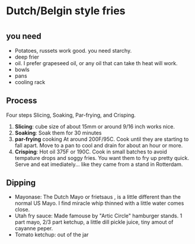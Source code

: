 # Dutch/Belgin style fries
#
## you need
 - Potatoes, russets work good. you need starchy.
 - deep frier
 - oil. I prefer grapeseed oil, or any oil that can take th heat will work.
 - bowls
 - pans
 - cooling rack
## Process
Four steps Slicing, Soaking, Par-frying, and Crisping.
1. <b>Slicing</b>: cube size of about 15mm or around 9/16 inch works nice.
2. <b>Soaking</b>: Soak them for 30 minutes
3. <b>par-frying</b> cooking At around 200F/95C. Cook until they are starting to fall apart. Move to a pan to cool and drain for about an hour or more.
4. <b>Crisping</b>: Hot oil 375F or 190C. Cook in small batches to avoid tempature drops and soggy fries. You want them to fry up pretty quick. Serve and eat imediately... like they came from a stand in Rotterdam.   
   
## Dipping
 - Mayonase: The Dutch Mayo or frietsaus , is a little different than the normal US Mayo. I find miracle whip thinned with a little water comes close.   
- Utah fry sauce: Made famouse by "Artic Circle" hamburger stands.   1 part mayo, 2/3 part ketchup, a little dill pickle juice, tiny amout of cayanne peper.    
- Tomato ketchup: out of the jar   







